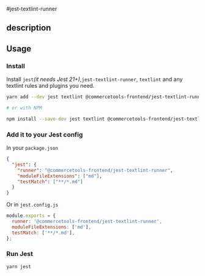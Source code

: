 #jest-textlint-runner

## description


## Usage

### Install

Install `jest`_(it needs Jest 21+)_,`jest-textlint-runner`, `textlint` and any textlint rules and plugins you need.

```bash
yarn add --dev jest textlint @commercetools-frontend/jest-textlint-runner

# or with NPM

npm install --save-dev jest textlint @commercetools-frontend/jest-textlint-runner
```

### Add it to your Jest config

In your `package.json`

```json
{
  "jest": {
    "runner": "@commercetools-frontend/jest-textlint-runner",
    "moduleFileExtensions": ["md"],
    "testMatch": ["**/*.md"]
  }
}
```

Or in `jest.config.js`

```js
module.exports = {
  runner: '@commercetools-frontend/jest-textlint-runner',
  moduleFileExtensions: ['md'],
  testMatch: ['**/*.md'],
};
```

### Run Jest

```bash
yarn jest
```
